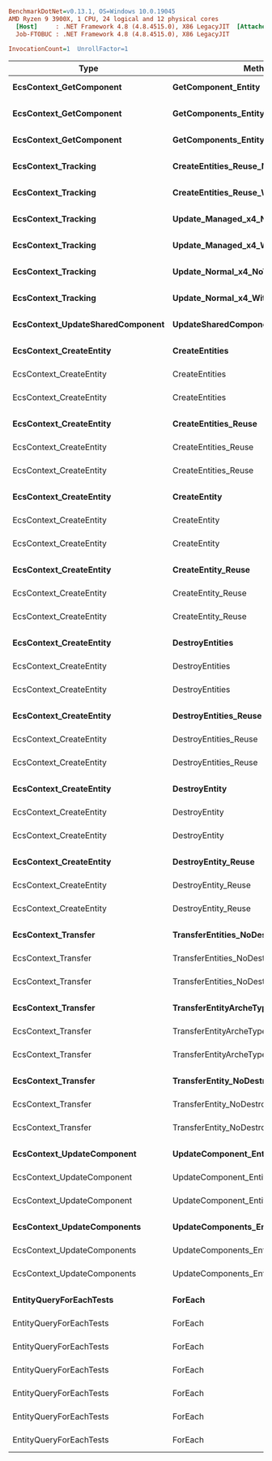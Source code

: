 ``` ini

BenchmarkDotNet=v0.13.1, OS=Windows 10.0.19045
AMD Ryzen 9 3900X, 1 CPU, 24 logical and 12 physical cores
  [Host]     : .NET Framework 4.8 (4.8.4515.0), X86 LegacyJIT  [AttachedDebugger]
  Job-FTOBUC : .NET Framework 4.8 (4.8.4515.0), X86 LegacyJIT

InvocationCount=1  UnrollFactor=1  

```
|                             Type |                                Method |    CompArr |       ReadWrite |       Mean |     Error |    StdDev |     Median |
|--------------------------------- |-------------------------------------- |----------- |---------------- |-----------:|----------:|----------:|-----------:|
|          **EcsContext_GetComponent** |                   **GetComponent_Entity** |          **?** |               **?** | **196.360 ms** | **1.1369 ms** | **0.9494 ms** | **196.357 ms** |
|                                  |                                       |            |                 |            |           |           |            |
|          **EcsContext_GetComponent** |         **GetComponents_EntityArcheType** |          **?** |               **?** |   **4.719 ms** | **0.0937 ms** | **0.2748 ms** |   **4.761 ms** |
|                                  |                                       |            |                 |            |           |           |            |
|          **EcsContext_GetComponent** |             **GetComponents_EntityQuery** |          **?** |               **?** |   **4.783 ms** | **0.0982 ms** | **0.2894 ms** |   **4.731 ms** |
|                                  |                                       |            |                 |            |           |           |            |
|              **EcsContext_Tracking** |        **CreateEntities_Reuse_NoTracker** |          **?** |               **?** |  **11.728 ms** | **0.1315 ms** | **0.1230 ms** |  **11.704 ms** |
|                                  |                                       |            |                 |            |           |           |            |
|              **EcsContext_Tracking** |      **CreateEntities_Reuse_WithTracker** |          **?** |               **?** |  **13.002 ms** | **0.1631 ms** | **0.1526 ms** |  **12.979 ms** |
|                                  |                                       |            |                 |            |           |           |            |
|              **EcsContext_Tracking** |           **Update_Managed_x4_NoTracker** |          **?** |               **?** |   **7.531 ms** | **0.0683 ms** | **0.0570 ms** |   **7.525 ms** |
|                                  |                                       |            |                 |            |           |           |            |
|              **EcsContext_Tracking** |         **Update_Managed_x4_WithTracker** |          **?** |               **?** |   **8.746 ms** | **0.1428 ms** | **0.1335 ms** |   **8.722 ms** |
|                                  |                                       |            |                 |            |           |           |            |
|              **EcsContext_Tracking** |            **Update_Normal_x4_NoTracker** |          **?** |               **?** |   **1.935 ms** | **0.0379 ms** | **0.0336 ms** |   **1.934 ms** |
|                                  |                                       |            |                 |            |           |           |            |
|              **EcsContext_Tracking** |          **Update_Normal_x4_WithTracker** |          **?** |               **?** |   **3.036 ms** | **0.0542 ms** | **0.0453 ms** |   **3.024 ms** |
|                                  |                                       |            |                 |            |           |           |            |
| **EcsContext_UpdateSharedComponent** | **UpdateSharedComponent_EntityArcheType** |          **?** |               **?** |   **8.219 ms** | **0.1175 ms** | **0.1041 ms** |   **8.193 ms** |
|                                  |                                       |            |                 |            |           |           |            |
|          **EcsContext_CreateEntity** |                        **CreateEntities** |  **Normal_x4** |               **?** |  **39.595 ms** | **0.3944 ms** | **0.3689 ms** |  **39.582 ms** |
|          EcsContext_CreateEntity |                        CreateEntities | Managed_x4 |               ? |  43.275 ms | 0.3436 ms | 0.3214 ms |  43.298 ms |
|          EcsContext_CreateEntity |                        CreateEntities |  Shared_x4 |               ? |  14.117 ms | 0.1679 ms | 0.1402 ms |  14.118 ms |
|                                  |                                       |            |                 |            |           |           |            |
|          **EcsContext_CreateEntity** |                  **CreateEntities_Reuse** |  **Normal_x4** |               **?** |  **12.252 ms** | **0.2741 ms** | **0.8082 ms** |  **12.338 ms** |
|          EcsContext_CreateEntity |                  CreateEntities_Reuse | Managed_x4 |               ? |  17.683 ms | 0.3526 ms | 0.8030 ms |  17.941 ms |
|          EcsContext_CreateEntity |                  CreateEntities_Reuse |  Shared_x4 |               ? |  10.266 ms | 0.2691 ms | 0.7935 ms |  10.395 ms |
|                                  |                                       |            |                 |            |           |           |            |
|          **EcsContext_CreateEntity** |                          **CreateEntity** |  **Normal_x4** |               **?** | **235.826 ms** | **0.7167 ms** | **0.6353 ms** | **235.900 ms** |
|          EcsContext_CreateEntity |                          CreateEntity | Managed_x4 |               ? | 245.714 ms | 0.9690 ms | 0.9064 ms | 245.813 ms |
|          EcsContext_CreateEntity |                          CreateEntity |  Shared_x4 |               ? |  83.460 ms | 0.8738 ms | 0.8173 ms |  83.722 ms |
|                                  |                                       |            |                 |            |           |           |            |
|          **EcsContext_CreateEntity** |                    **CreateEntity_Reuse** |  **Normal_x4** |               **?** | **173.081 ms** | **0.4054 ms** | **0.3792 ms** | **173.026 ms** |
|          EcsContext_CreateEntity |                    CreateEntity_Reuse | Managed_x4 |               ? | 184.644 ms | 0.9735 ms | 0.9107 ms | 184.553 ms |
|          EcsContext_CreateEntity |                    CreateEntity_Reuse |  Shared_x4 |               ? |  64.256 ms | 0.1799 ms | 0.1404 ms |  64.266 ms |
|                                  |                                       |            |                 |            |           |           |            |
|          **EcsContext_CreateEntity** |                       **DestroyEntities** |  **Normal_x4** |               **?** |  **74.445 ms** | **0.3341 ms** | **0.3125 ms** |  **74.425 ms** |
|          EcsContext_CreateEntity |                       DestroyEntities | Managed_x4 |               ? | 194.861 ms | 2.6661 ms | 2.4939 ms | 193.696 ms |
|          EcsContext_CreateEntity |                       DestroyEntities |  Shared_x4 |               ? |  38.678 ms | 0.3137 ms | 0.2935 ms |  38.656 ms |
|                                  |                                       |            |                 |            |           |           |            |
|          **EcsContext_CreateEntity** |                 **DestroyEntities_Reuse** |  **Normal_x4** |               **?** |  **42.640 ms** | **0.2392 ms** | **0.2120 ms** |  **42.605 ms** |
|          EcsContext_CreateEntity |                 DestroyEntities_Reuse | Managed_x4 |               ? |  42.702 ms | 0.1494 ms | 0.1398 ms |  42.733 ms |
|          EcsContext_CreateEntity |                 DestroyEntities_Reuse |  Shared_x4 |               ? |  42.714 ms | 0.2184 ms | 0.2043 ms |  42.625 ms |
|                                  |                                       |            |                 |            |           |           |            |
|          **EcsContext_CreateEntity** |                         **DestroyEntity** |  **Normal_x4** |               **?** |  **72.791 ms** | **0.2983 ms** | **0.2491 ms** |  **72.816 ms** |
|          EcsContext_CreateEntity |                         DestroyEntity | Managed_x4 |               ? | 175.176 ms | 0.6629 ms | 0.5536 ms | 175.015 ms |
|          EcsContext_CreateEntity |                         DestroyEntity |  Shared_x4 |               ? |  45.593 ms | 0.2078 ms | 0.1735 ms |  45.578 ms |
|                                  |                                       |            |                 |            |           |           |            |
|          **EcsContext_CreateEntity** |                   **DestroyEntity_Reuse** |  **Normal_x4** |               **?** |  **34.959 ms** | **0.1107 ms** | **0.0981 ms** |  **34.965 ms** |
|          EcsContext_CreateEntity |                   DestroyEntity_Reuse | Managed_x4 |               ? |  34.789 ms | 0.1323 ms | 0.1104 ms |  34.829 ms |
|          EcsContext_CreateEntity |                   DestroyEntity_Reuse |  Shared_x4 |               ? |  35.000 ms | 0.1023 ms | 0.0798 ms |  35.016 ms |
|                                  |                                       |            |                 |            |           |           |            |
|              **EcsContext_Transfer** |            **TransferEntities_NoDestroy** |  **Normal_x4** |               **?** | **110.560 ms** | **0.5998 ms** | **0.5318 ms** | **110.625 ms** |
|              EcsContext_Transfer |            TransferEntities_NoDestroy | Managed_x4 |               ? | 255.104 ms | 0.4692 ms | 0.4389 ms | 254.967 ms |
|              EcsContext_Transfer |            TransferEntities_NoDestroy |  Shared_x4 |               ? |  86.655 ms | 0.7733 ms | 0.7234 ms |  86.717 ms |
|                                  |                                       |            |                 |            |           |           |            |
|              **EcsContext_Transfer** |     **TransferEntityArcheType_NoDestroy** |  **Normal_x4** |               **?** |  **12.567 ms** | **0.2644 ms** | **0.7795 ms** |  **12.961 ms** |
|              EcsContext_Transfer |     TransferEntityArcheType_NoDestroy | Managed_x4 |               ? |  23.159 ms | 0.8714 ms | 2.5694 ms |  23.533 ms |
|              EcsContext_Transfer |     TransferEntityArcheType_NoDestroy |  Shared_x4 |               ? |  10.535 ms | 0.2910 ms | 0.8581 ms |  10.895 ms |
|                                  |                                       |            |                 |            |           |           |            |
|              **EcsContext_Transfer** |              **TransferEntity_NoDestroy** |  **Normal_x4** |               **?** | **161.492 ms** | **0.4199 ms** | **0.3722 ms** | **161.451 ms** |
|              EcsContext_Transfer |              TransferEntity_NoDestroy | Managed_x4 |               ? | 305.122 ms | 2.2528 ms | 1.7588 ms | 305.556 ms |
|              EcsContext_Transfer |              TransferEntity_NoDestroy |  Shared_x4 |               ? | 424.002 ms | 2.7970 ms | 2.6163 ms | 423.282 ms |
|                                  |                                       |            |                 |            |           |           |            |
|       **EcsContext_UpdateComponent** |                **UpdateComponent_Entity** |  **Normal_x4** |               **?** | **216.071 ms** | **0.5886 ms** | **0.5218 ms** | **215.979 ms** |
|       EcsContext_UpdateComponent |                UpdateComponent_Entity | Managed_x4 |               ? | 229.139 ms | 0.5368 ms | 0.4191 ms | 229.145 ms |
|       EcsContext_UpdateComponent |                UpdateComponent_Entity |  Shared_x4 |               ? | 968.276 ms | 2.8693 ms | 2.5435 ms | 968.758 ms |
|                                  |                                       |            |                 |            |           |           |            |
|      **EcsContext_UpdateComponents** |               **UpdateComponents_Entity** |  **Normal_x4** |               **?** | **296.922 ms** | **0.9399 ms** | **0.8332 ms** | **296.765 ms** |
|      EcsContext_UpdateComponents |               UpdateComponents_Entity | Managed_x4 |               ? | 265.159 ms | 1.1118 ms | 0.9856 ms | 265.207 ms |
|      EcsContext_UpdateComponents |               UpdateComponents_Entity |  Shared_x4 |               ? | 541.074 ms | 1.9820 ms | 1.8540 ms | 541.463 ms |
|                                  |                                       |            |                 |            |           |           |            |
|          **EntityQueryForEachTests** |                               **ForEach** |          **?** |            **R0W0** |  **10.596 ms** | **0.0495 ms** | **0.0413 ms** |  **10.600 ms** |
|          EntityQueryForEachTests |                               ForEach |          ? |  R0W4_Normal_x4 |  87.719 ms | 0.2033 ms | 0.1802 ms |  87.703 ms |
|          EntityQueryForEachTests |                               ForEach |          ? |  R4W0_Normal_x4 |  85.763 ms | 0.1881 ms | 0.1668 ms |  85.725 ms |
|          EntityQueryForEachTests |                               ForEach |          ? | R0W4_Managed_x4 |  90.669 ms | 0.3357 ms | 0.2976 ms |  90.680 ms |
|          EntityQueryForEachTests |                               ForEach |          ? | R4W0_Managed_x4 |  89.097 ms | 0.1640 ms | 0.1370 ms |  89.029 ms |
|          EntityQueryForEachTests |                               ForEach |          ? |  R0W4_Shared_x4 | 172.937 ms | 0.8311 ms | 0.7774 ms | 173.038 ms |
|          EntityQueryForEachTests |                               ForEach |          ? |  R4W0_Shared_x4 |  25.331 ms | 0.0974 ms | 0.0911 ms |  25.323 ms |
